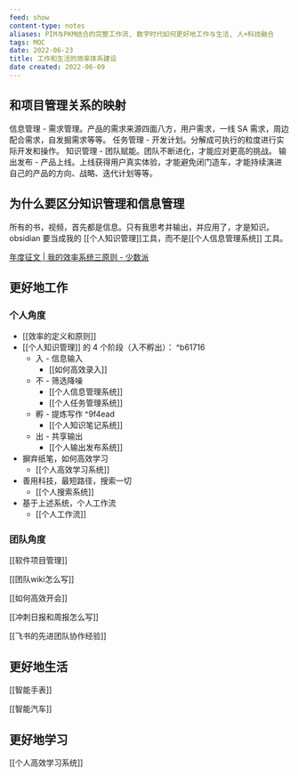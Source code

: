 ```yaml
---
feed: show
content-type: notes
aliases: PIM与PKM结合的完整工作流, 数字时代如何更好地工作与生活, 人+科技融合
tags: MOC 
date: 2022-06-23
title: 工作和生活的效率体系建设
date created: 2022-06-09
---
```


## 和项目管理关系的映射

信息管理 - 需求管理。产品的需求来源四面八方，用户需求，一线 SA 需求，周边配合需求，自发掘需求等等。
任务管理 - 开发计划。分解成可执行的粒度进行实际开发和操作。
知识管理 - 团队赋能。团队不断进化，才能应对更高的挑战。
输出发布 - 产品上线。上线获得用户真实体验，才能避免闭门造车，才能持续演进自己的产品的方向、战略、迭代计划等等。

## 为什么要区分知识管理和信息管理

所有的书，视频，首先都是信息。只有我思考并输出，并应用了，才是知识。obsidian 要当成我的 [[个人知识管理]]工具，而不是[[个人信息管理系统]] 工具。

[年度征文 | 我的效率系统三原则 - 少数派](cubox://card?id=ff808081810aedce01810b8b1ec7389a)

## 更好地工作

### 个人角度

- [[效率的定义和原则]]
- [[个人知识管理]] 的 4 个阶段（入不孵出）： ^b61716
	- 入 - 信息输入
		- [[如何高效录入]]
	- 不 - 筛选降噪
		- [[个人信息管理系统]]
		- [[个人任务管理系统]]
	- 孵 - 提炼写作 ^9f4ead
		- [[个人知识笔记系统]]
	- 出 - 共享输出
		- [[个人输出发布系统]]
- 摒弃纸笔，如何高效学习
	- [[个人高效学习系统]]
- 善用科技，最短路径，搜索一切
	- [[个人搜索系统]]
- 基于上述系统，个人工作流
	- [[个人工作流]]

### 团队角度

[[软件项目管理]]

[[团队wiki怎么写]]

[[如何高效开会]]

[[冲刺日报和周报怎么写]]

[[飞书的先进团队协作经验]]

## 更好地生活

[[智能手表]]

[[智能汽车]]

## 更好地学习

[[个人高效学习系统]]
